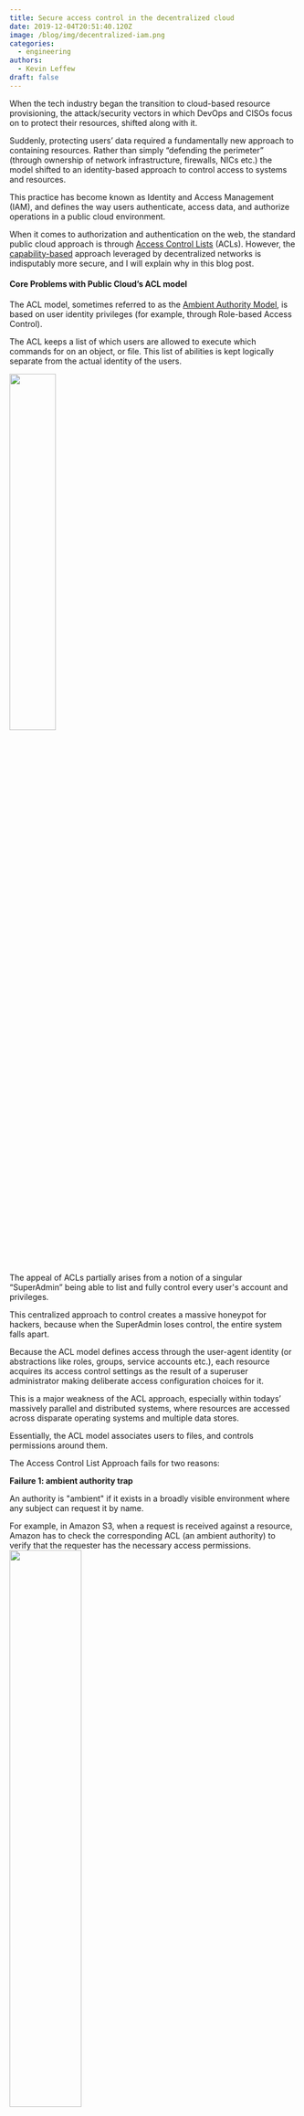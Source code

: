 ```yaml
---
title: Secure access control in the decentralized cloud
date: 2019-12-04T20:51:40.120Z
image: /blog/img/decentralized-iam.png
categories:
  - engineering
authors:
  - Kevin Leffew
draft: false
---
```

When the tech industry began the transition to cloud-based resource provisioning, the attack/security vectors in which DevOps and CISOs focus on to protect their resources, shifted along with it. 

Suddenly, protecting users’ data required a fundamentally new approach to containing resources. Rather than simply “defending the perimeter” (through ownership of network infrastructure, firewalls, NICs etc.) the model shifted to an identity-based approach to control access to systems and resources.

This practice has become known as Identity and Access Management (IAM), and defines the way users authenticate, access data, and authorize operations in a public cloud environment.

When it comes to authorization and authentication on the web, the standard public cloud approach is through [Access Control Lists](https://en.wikipedia.org/wiki/Access-control_list) (ACLs). However, the [capability-based](https://en.wikipedia.org/wiki/Capability-based_security) approach leveraged by decentralized networks is indisputably more secure, and I will explain why in this blog post.

#### Core Problems with Public Cloud’s ACL model

The ACL model, sometimes referred to as the [Ambient Authority Model](https://wikivisually.com/wiki/Ambient_authority), is based on user identity privileges (for example, through Role-based Access Control). 

The ACL keeps a list of which users are allowed to execute which commands for on an object, or file. This list of abilities is kept logically separate from the actual identity of the users.

<img src="/blog/img/centralized-acl.png" width="40%"/>

The appeal of ACLs partially arises from a notion of a singular “SuperAdmin” being able to list and fully control every user's account and privileges. 

This centralized approach to control creates a massive honeypot for hackers, because when the SuperAdmin loses control, the entire system falls apart.

Because the ACL model defines access through the user-agent identity (or abstractions like roles, groups, service accounts etc.), each resource acquires its access control settings as the result of a superuser administrator making deliberate access configuration choices for it.

This is a major weakness of the ACL approach, especially within todays’ massively parallel and distributed systems, where resources are accessed across disparate operating systems and multiple data stores.

Essentially, the ACL model associates users to files, and controls permissions around them.

The Access Control List Approach fails for two reasons:

**Failure 1: ambient authority trap**

An authority is "ambient" if it exists in a broadly visible environment where any subject can request it by name. 

For example, in Amazon S3, when a request is received against a resource, Amazon has to check the corresponding ACL (an ambient authority) to verify that the requester has the necessary access permissions. 
<img src="/blog/img/access-control-list.png" width="50%"/>

This is an unnecessary extra hop in the authentication process that leads to ambient authority. In this scenario the designation of the authority (the user) is separated from the authority itself (the access control list), violating the [Principle of Least Authority (POLA)](https://www.us-cert.gov/bsi/articles/knowledge/principles/least-privilege).

Furthermore, IAM systems based on the ACL model fall into the [ambient authority trap](http://zesty.ca/zest/out/msg00139.html) – where user roles are granted an array of permissions in such a way that the user does not explicitly know which permissions are being exercised.

In this design flaw, inherent to many public cloud platforms, user-agents are unable to independently determine the source, or the number/types of permission that they have, because the list is held separately from them on the ACL. Their only option is through trial and error, making a series of de-escalated privilege calls until they succeed.

To invoke an analogy, this is like using a personal, unmarked key to open a series of infinite doors. You don’t know which door will open until you try it. Very inefficient!

As a result, If agents cannot identify their own privilege set, they cannot safely delegate restricted authority on another party’s behalf. It would be risky for someone to lend a key to a neighbor, not knowing which of my doors it might open.

In the world of operating systems and mission-critical distributed systems, avoiding ambient authority privilege escalation is crucial, especially when running untrusted code. 

Every application today is launched with grossly excessive authority to the users operating systems. This is why many systems implement FreeBSD jails like [Capsicum](https://wiki.freebsd.org/Capsicum) and Linux Docker containers to sandbox software. 

Google is even working on a new capability-based operating system called [Fuchsia](https://en.wikipedia.org/wiki/Google_Fuchsia) to supercede the Linux Android kernel.

**Failure 2: confused deputy problem**

<img src="/blog/img/confused-deputy-probblem.png" width="100%"/>

A deputy is a program that manages authorities coming from multiple sources. A confused deputy is a delegate that has been manipulated into wielding its authority inappropriately.

Examples of the Confused Deputy Problem can be found across the web. These include injection attacks, cross-site request forgery, cross site scripting attacks, click-jacking etc. These attacks take advantage of ambient authority to use the victim’s existing program logic to nefarious ends in web applications. 

In order to avoid the Confused Deputy Problem, a subject must be careful to maintain the association between each authority and its intended purpose. This is wholly avoided by the capability-based model described below.

#### Capability-based security is better

From a security-design standpoint, the capability model introduces a fundamentally better approach to identity and access management than Public Cloud’s ACL framework.

By tying access to keys, rather than a centralized control system, capability-based models push security to the edge, decentralizing the large ACL attack vector and creating a more secure IAM system.
<img src="/blog/img/capability-based-security.png" width="100%"/>

The capability-based model solves both the ambient authority trap and the confused deputy problem by design.

**What is a capability?**

Often referred to as simply a ‘key,’ a capability is the single thing that both designates a resource and authorizes some kind of access to it. The capability is an unforgeable [token](https://en.wikipedia.org/wiki/Access_token) of authority.

Those coming from the Blockchain world will be very familiar with the capability-based security model, as it is the model implemented in Bitcoin where “your key is your money” and in Ethereum where “your key is gas for EVM computations”.

This gives the client-user full insight into their privilege set, illustrating the core tenet of the Capability Mindset: “[don’t separate designation from authority.](https://crypto.stanford.edu/cs155old/cs155-spring09/papers/ConfusedDeputy.html)”.

Similar to how in the Blockchain world, “your keys are your money,” with Tardigrade, your keys are your data, and macaroons add additional capabilities that allow the owners of data to caveat it, or granularly delegate access for sharing, programatically.

Key-based ownership of object data will enable users to intuitively control their data as a first principle, and then delegate it as they see fit. The decentralized cloud eliminates the increasingly apparent risk of data loss/extortion due to holding data on one single provider (like Amazon, Google, or Microsoft). 

Storj, with its Tardigrade service, presents a better model where object data is encrypted, erasure-coded, and spread across thousands of nodes stratified by reputation whereby any and every computer can be the cloud.

#### Macaroons are the key innovation

Macaroons enable granular, programmatic authorization for resources in a decentralized way.

The construction of macaroons was [first formulated by a group of Google engineers](https://static.googleusercontent.com/media/research.google.com/en//pubs/archive/41892.pdf) in 2014. These chained, nested constructions are a great example of the capability-based security model and are [deeply integrated into the V3 Storj Network](https://storj.io/blog/2019/05/flexible-file-sharing-with-macaroons/).

Macaroons are excellent for use in distributed systems, because they allow applications to enforce complex authorization constraints without requiring server-side modification, making it easy to coordinate between decentralized resource servers and the applications that use them.

Their name, “MAC-aroons”, derives from the [HMAC process](https://en.wikipedia.org/wiki/HMAC) (hash-based message authentication code) by which they are constructed, while also implicitly alluding to a claim of superiority over the[HTTP cookie](https://en.wikipedia.org/wiki/HTTP_cookie). 

In practice, HMACs are used to simultaneously verify both the [data integrity](https://en.wikipedia.org/wiki/Data_integrity) and the [authentication](https://en.wikipedia.org/wiki/Authentication) of a message. 

Similar to the blocks in a blockchain, HMACs are chained within a macaroon (whereby each caveat contains a hash referring to the previous caveats), such that caveats that restrict capabilities can only be appended, and not removed.

<img src="/blog/img/macaroons.png" width="100%"/>

Macaroons solve the [cookie-theft problem](https://stackoverflow.com/questions/17030081/how-do-i-prevent-session-hijacking-by-simply-copy-a-cookie-from-machine-to-anoth) associated with OAUTH2 and traditional cloud services by delegating access to a bearer token that can only be used in specific circumstances through HMAC chained ‘caveats’ (i.e. restrictions on IP, time-server parameters, and third- party auth discharges). These caveats can be extended and chained, but not overwritten.

#### Capability-security in the Tardigrade Network

In the Tardigrade Network, macaroons are referred to as API Keys, and enable users to granularly restrict and delegate access to object data in a way that is decentralized and more secure than existing cloud solutions.

From a developer standpoint, Capabilities make it very easy to write code that granularly defines security privileges. Once baked, the rules within the capability cannot be changed, without reissuing the key itself. 

Access management on the Tardigrade platform requires coordination of two parallel constructs - [Authorization](https://storj.io/blog/2019/05/flexible-file-sharing-with-macaroons/) and [Encryption](https://storj.io/blog/2018/11/security-and-encryption-on-the-v3-network/). With macaroons, both of these constructs work together to provide an access management framework that is secure and private, as well as extremely flexible for application developers. 

A macaroon embeds the logic for the access it allows and can be restricted, simply by embedding the path restrictions and any additional restrictions within the string that represents the macaroon. Unlike a typical API key, a macaroon is not a random string of bytes, but rather an envelope with access logic encoded in it.

To make the implementation of these constructs as easy as possible for developers, the Tardigrade developer tools abstract the complexity of encoding objects for access management and encryption/decryption (<https://godoc.org/storj.io/storj/lib/uplink#hdr-API_Keys>).

**Macaroons in action**

While the possibilities for access controls that can be encoded in a caveat are virtually unlimited, the specific caveats supported on the Tardigrade Platform are as follows:

* **Specific operations:** Caveats can restrict whether an API Key can perform any of the following operations: Read, Write, Delete, List 
* **Bucket:** Caveats can restrict whether an API Key can perform operations on one or more Buckets 
* **Path and path prefix:** Caveats can restrict whether an API Key can perform operations on Objects within a specific path in the object hierarchy 
* **Time window**: Caveats can restrict when an API Key can perform operations on objects stored on the platform 

For some sample Go code around access-restriction, check out <https://godoc.org/storj.io/storj/lib/uplink#example-package--RestrictAccess>

#### Conclusion

Macaroons are a great example of capability-based security models in action, and Storj is a shining example of their implementation in decentralized cloud protocols. 

In Storj, we refer to our implementation of macaroons (HMACs) as simply API Keys. Using macaroons as a construct for API keys is innovative and useful because of their:

* **Speed:** HMACs are very fast and lightweight 
* **Timeliness:** Can require fresh credentials and revocation checks on every request 
* **Flexibility:** Contextual confinements, attenuation, delegation, and third-party caveats 
* **Adoptability:** HMACs can run everywhere 

One of the best ways to learn about capability-based models is to try them in action.

Sign up for the developer [waitlist](https://storj.io/sign-up/), join our community [forum](https://forum.storj.io/), and let us know what you think!

\--

Thanks to Noam Hardy and JT Olio.

#### Sources

<http://srl.cs.jhu.edu/pubs/SRL2003-02.pdf>

<http://zesty.ca/zest/out/msg00139.html>

<http://cap-lore.com/CapTheory/ConfusedDeputy.html>

<https://static.googleusercontent.com/media/research.google.com/en//pubs/archive/41892.pdf>
